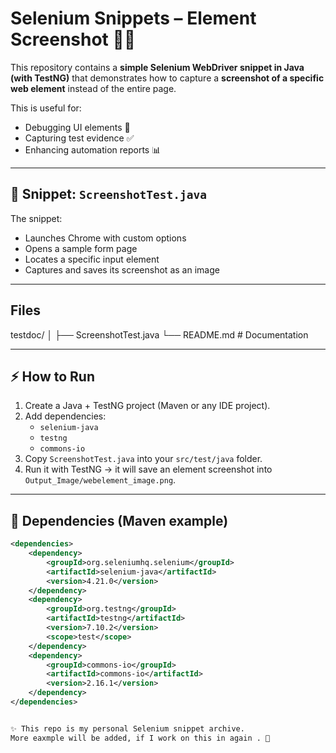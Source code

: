 # Selenium Snippets – Element Screenshot 🎥📸

This repository contains a **simple Selenium WebDriver snippet in Java (with TestNG)** that demonstrates how to capture a **screenshot of a specific web element** instead of the entire page.  

This is useful for:  
- Debugging UI elements 🐞  
- Capturing test evidence ✅  
- Enhancing automation reports 📊  

---

## 🚀 Snippet: `ScreenshotTest.java`
The snippet:  
- Launches Chrome with custom options  
- Opens a sample form page  
- Locates a specific input element  
- Captures and saves its screenshot as an image  

---

## Files

testdoc/
│
├── ScreenshotTest.java
└── README.md # Documentation


---

## ⚡ How to Run
1. Create a Java + TestNG project (Maven or any IDE project).  
2. Add dependencies:  
   - `selenium-java`  
   - `testng`  
   - `commons-io`  
3. Copy `ScreenshotTest.java` into your `src/test/java` folder.  
4. Run it with TestNG → it will save an element screenshot into `Output_Image/webelement_image.png`.  

---

## 🔧 Dependencies (Maven example)
```xml
<dependencies>
    <dependency>
        <groupId>org.seleniumhq.selenium</groupId>
        <artifactId>selenium-java</artifactId>
        <version>4.21.0</version>
    </dependency>
    <dependency>
        <groupId>org.testng</groupId>
        <artifactId>testng</artifactId>
        <version>7.10.2</version>
        <scope>test</scope>
    </dependency>
    <dependency>
        <groupId>commons-io</groupId>
        <artifactId>commons-io</artifactId>
        <version>2.16.1</version>
    </dependency>
</dependencies>


✨ This repo is my personal Selenium snippet archive.
More eaxmple will be added, if I work on this in again . 🚀